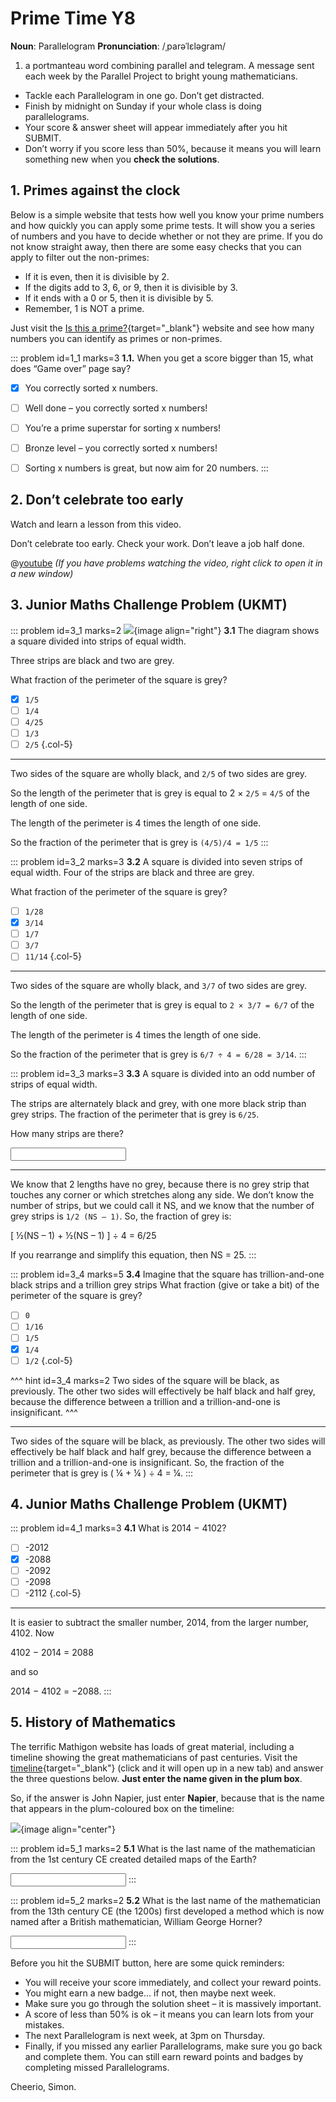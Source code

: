 # Prime Time Y8

<div class="dictionary">

__Noun__: Parallelogram
__Pronunciation__: /ˌparəˈlɛləɡram/

1. a portmanteau word combining parallel and telegram. A message sent each
week by the Parallel Project to bright young mathematicians.

</div>

*	Tackle each Parallelogram in one go. Don’t get distracted.
*	Finish by midnight on Sunday if your whole class is doing parallelograms.
*	Your score & answer sheet will appear immediately after you hit SUBMIT.
*	Don’t worry if you score less than 50%, because it means you will learn something new when you __check the solutions__.


## 1. Primes against the clock

Below is a simple website that tests how well you know your prime numbers and how quickly you can apply some prime tests. It will show you a series of numbers and you have to decide whether or not they are prime. If you do not know straight away, then there are some easy checks that you can apply to filter out the non-primes:

-	If it is even, then it is divisible by 2.
-	If the digits add to 3, 6, or 9, then it is divisible by 3.
-	If it ends with a 0 or 5, then it is divisible by 5.
-	Remember, 1 is NOT a prime.

Just visit the [Is this a prime?](http://isthisprime.com/game/){target="_blank"} website and see how many numbers you can identify as primes or non-primes.

::: problem id=1_1 marks=3
__1.1.__ When you get a score bigger than 15, what does “Game over” page say?

* [x] You correctly sorted x numbers.
* [ ] Well done – you correctly sorted x numbers!
* [ ] You’re a prime superstar for sorting x numbers!
* [ ] Bronze level – you correctly sorted x numbers!
* [ ] Sorting x numbers is great, but now aim for 20 numbers.
:::


## 2.	Don’t celebrate too early

Watch and learn a lesson from this video.

Don’t celebrate too early. Check your work. Don’t leave a job half done.

@[youtube](9Bu_gn5ChQ4?rel=0) _(If you have problems watching the video, right click to open it in a new window)_


## 3.	Junior Maths Challenge Problem (UKMT)
<!--- (2014) Q6 --->

::: problem id=3_1 marks=2
![](/resources/8-12-prime-time/3-stripes.jpg){image align="right"}
__3.1__ The diagram shows a square divided into strips of equal width.  

Three strips are black and two are grey.

What fraction of the perimeter of the square is grey?

* [x] `1/5`
* [ ] `1/4`
* [ ] `4/25`
* [ ] `1/3`
* [ ] `2/5`
{.col-5}

---

Two sides of the square are wholly black, and `2/5` of two sides are grey.

So the length of the perimeter that is grey is equal to 2 × `2/5` = `4/5` of the length of one side.

The length of the perimeter is 4 times the length of one side.

So the fraction of the perimeter that is grey is `(4/5)/4 = 1/5`
:::

::: problem id=3_2 marks=3
__3.2__ A square is divided into seven strips of equal width. Four of the strips are black and three are grey.

What fraction of the perimeter of the square is grey?

* [ ] `1/28`
* [x] `3/14`
* [ ] `1/7`
* [ ] `3/7`
* [ ] `11/14`
{.col-5}

---

Two sides of the square are wholly black, and `3/7` of two sides are grey.

So the length of the perimeter that is grey is equal to `2 × 3/7 = 6/7` of the length of one side.

The length of the perimeter is 4 times the length of one side.

So the fraction of the perimeter that is grey is `6/7 ÷ 4 = 6/28 = 3/14`.
:::

::: problem id=3_3 marks=3
__3.3__ A square is divided into an odd number of strips of equal width.

The strips are alternately black and grey, with one more black strip than grey strips. The fraction of the perimeter that is grey is `6/25`.

How many strips are there?

<input type="number" solution="25"/>

---

We know that 2 lengths have no grey, because there is no grey strip that touches any corner or which stretches along any side. We don’t know the number of strips, but we could call it NS, and we know that the number of grey strips is `1/2 (NS – 1)`. So, the fraction of grey is:

[ ½(NS – 1) + ½(NS – 1) ] ÷ 4 = 6/25

If you rearrange and simplify this equation, then NS = 25.
:::

::: problem id=3_4 marks=5
__3.4__ Imagine that the square has trillion-and-one black strips and a trillion grey strips What fraction (give or take a bit) of the perimeter of the square is grey?

* [ ] `0`
* [ ] `1/16`
* [ ] `1/5`
* [x] `1/4`
* [ ] `1/2`
{.col-5}

^^^ hint id=3_4 marks=2
Two sides of the square will be black, as previously. The other two sides will effectively be half black and half grey, because the difference between a trillion and a trillion-and-one is insignificant.
^^^

---

Two sides of the square will be black, as previously. The other two sides will effectively be half black and half grey, because the difference between a trillion and a trillion-and-one is insignificant. So, the fraction of the perimeter that is grey is ( ¼ + ¼ ) ÷ 4 = ¼.
:::


## 4.	Junior Maths Challenge Problem (UKMT)
<!--- (2014) Q7 --->

::: problem id=4_1 marks=3
__4.1__ What is 2014 − 4102?

* [ ] -2012
* [x] -2088
* [ ] -2092
* [ ] -2098
* [ ] -2112
{.col-5}

---

It is easier to subtract the smaller number, 2014, from the larger number, 4102. Now

4102 − 2014 = 2088

and so

2014 − 4102 = −2088.
:::


## 5. History of Mathematics

The terrific Mathigon website has loads of great material, including a timeline showing the great mathematicians of past centuries. Visit the [timeline](https://mathigon.org/timeline){target="_blank"} (click and it will open up in a new tab) and answer the three questions below. __Just enter the name given in the plum box__.

So, if the answer is John Napier, just enter __Napier__, because that is the name that appears in the plum-coloured box on the timeline:

![](/resources/8-12-prime-time/4-napier.png){image align="center"}

::: problem id=5_1 marks=2
__5.1__ What is the last name of the mathematician from the 1st century CE created detailed maps of the Earth?

<input type="text" solution="Ptolemy"/>
:::

::: problem id=5_2 marks=2
__5.2__  What is the last name of the mathematician from the 13th century CE (the 1200s) first developed a method which is now named after a British mathematician, William George Horner?

<input type="text" solution="Jiushao"/>
:::


Before you hit the SUBMIT button, here are some quick reminders:

*	You will receive your score immediately, and collect your reward points.
*	You might earn a new badge... if not, then maybe next week.
*	Make sure you go through the solution sheet – it is massively important.
*	A score of less than 50% is ok – it means you can learn lots from your mistakes.
*	The next Parallelogram is next week, at 3pm on Thursday.
*	Finally, if you missed any earlier Parallelograms, make sure you go back and complete them. You can still earn reward points and badges by completing missed Parallelograms.

Cheerio,
Simon.
